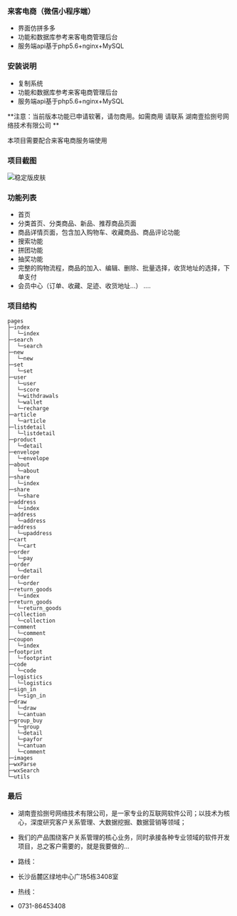 ### 来客电商（微信小程序端）

+ 界面仿拼多多
+ 功能和数据库参考来客电商管理后台
+ 服务端api基于php5.6+nginx+MySQL

### 安装说明
+ 复制系统
+ 功能和数据库参考来客电商管理后台
+ 服务端api基于php5.6+nginx+MySQL


**注意：当前版本功能已申请软著，请勿商用。如需商用 请联系 湖南壹拾捌号网络技术有限公司 **

本项目需要配合来客电商服务端使用

### 项目截图
![稳定版皮肤](https://images.gitee.com/uploads/images/2019/0514/100638_e7f9fbc9_2029865.png "在这里输入图片标题")



### 功能列表
+ 首页
+ 分类首页、分类商品、新品、推荐商品页面
+ 商品详情页面，包含加入购物车、收藏商品、商品评论功能
+ 搜索功能
+ 拼团功能
+ 抽奖功能
+ 完整的购物流程，商品的加入、编辑、删除、批量选择，收货地址的选择，下单支付
+ 会员中心（订单、收藏、足迹、收货地址...）
....

### 项目结构
```
pages
├─index
│  └─index
├─search
│  └─search
├─new
│  └─new
├─set
│  └─set
├─user
│  └─user
│  └─score
│  └─withdrawals
│  └─wallet
│  └─recharge
├─article
│  └─article
├─listdetail
│  └─listdetail
├─product
│  └─detail
├─envelope
│  └─envelope
├─about
│  └─about
├─share
│  └─index
├─share
│  └─share
├─address
│  └─index
├─address
│  └─address
├─address
│  └─upaddress
├─cart
│  └─cart
├─order
│  └─pay
├─order
│  └─detail
├─order
│  └─order
├─return_goods
│  └─index
├─return_goods
│  └─return_goods
├─collection
│  └─collection
├─comment
│  └─comment
├─coupon
│  └─index
├─footprint
│  └─footprint
├─code
│  └─code
├─logistics
│  └─logistics
├─sign_in
│  └─sign_in
├─draw
│  └─draw
│  └─cantuan
├─group_buy
│  └─group
│  └─detail
│  └─payfor
│  └─cantuan
│  └─comment
├─images
├─wxParse
├─wxSearch
└─utils
```


### 最后

+ 湖南壹拾捌号网络技术有限公司，是一家专业的互联网软件公司；以技术为核心，深度研究客户关系管理、大数据挖掘、数据营销等领域；

+ 我们的产品围绕客户关系管理的核心业务，同时承接各种专业领域的软件开发项目，总之客户需要的，就是我要做的…

+ 路线：

+ 长沙岳麓区绿地中心广场5栋3408室

+ 热线：

+ 0731-86453408
